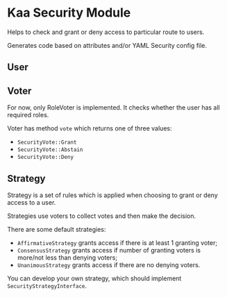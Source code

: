 # Kaa Security Module

Helps to check and grant or deny access to particular route to users.

Generates code based on attributes and/or YAML Security config file.

## User

## Voter

For now, only RoleVoter is implemented. It checks whether the user has all required roles.

Voter has method ```vote``` which returns one of three values:

- ```SecurityVote::Grant```
- ```SecurityVote::Abstain```
- ```SecurityVote::Deny```

## Strategy

Strategy is a set of rules which is applied when choosing to grant or deny access to a user.

Strategies use voters to collect votes and then make the decision.

There are some default strategies:

- ```AffirmativeStrategy``` grants access if there is at least 1 granting voter;
- ```ConsensusStrategy``` grants access if number of granting voters is more/not less than denying voters;
- ```UnanimousStrategy``` grants access if there are no denying voters.

You can develop your own strategy, which should implement ```SecurityStrategyInterface```.